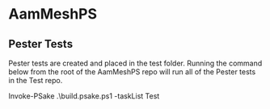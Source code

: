 # AamMeshPS

## Pester Tests
Pester tests are created and placed in the test folder. Running the command below from the root of the AamMeshPS repo will run all of the Pester tests in the Test repo.

Invoke-PSake .\build.psake.ps1 -taskList Test
